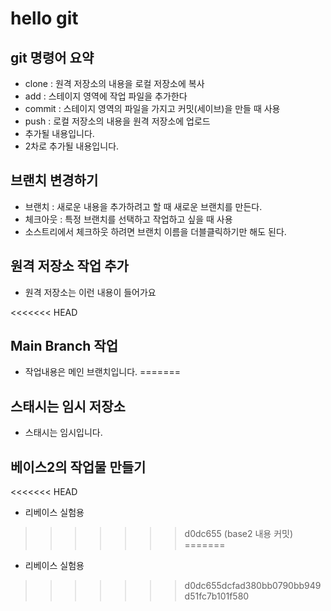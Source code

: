 # hello git

## git 명령어 요약

- clone : 원격 저장소의 내용을 로컬 저장소에 복사
- add : 스테이지 영역에 작업 파일을 추가한다
- commit : 스테이지 영역의 파일을 가지고 커밋(세이브)을 만들 때 사용
- push : 로컬 저장소의 내용을 원격 저장소에 업로드
- 추가될 내용입니다.
- 2차로 추가될 내용입니다.

## 브랜치 변경하기
- 브랜치 : 새로운 내용을 추가하려고 할 때 새로운 브랜치를 만든다.
- 체크아웃 : 특정 브랜치를 선택하고 작업하고 싶을 때 사용
- 소스트리에서 체크하웃 하려면 브랜치 이름을 더블클릭하기만 해도 된다.

## 원격 저장소 작업 추가
- 원격 저장소는 이런 내용이 들어가요

<<<<<<< HEAD
## Main Branch 작업
- 작업내용은 메인 브랜치입니다.
=======
## 스태시는 임시 저장소
- 스태시는 임시입니다.

## 베이스2의 작업물 만들기
<<<<<<< HEAD
- 리베이스 실험용
>>>>>>> d0dc655 (base2 내용 커밋)
=======
- 리베이스 실험용
>>>>>>> d0dc655dcfad380bb0790bb949d51fc7b101f580
